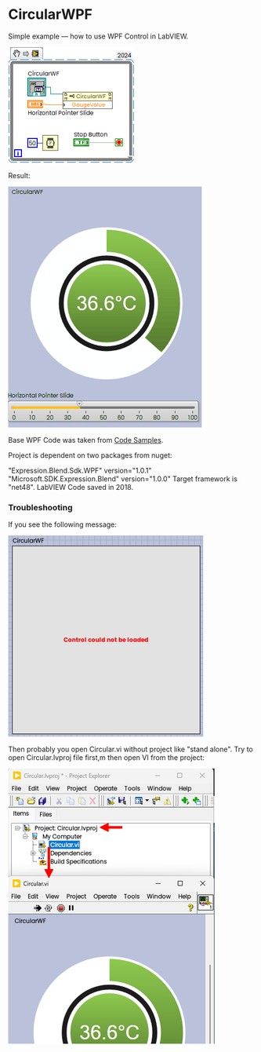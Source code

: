 # CircularWPF

Simple example — how to use WPF Control in LabVIEW.

![](assets/Snippet.png)

Result:

![](assets/CircularWPF.gif)

Base WPF Code was taken from [Code Samples](https://crudzone.wordpress.com/wpf/).

Project is dependent on two packages from nuget:

"Expression.Blend.Sdk.WPF" version="1.0.1"
"Microsoft.SDK.Expression.Blend" version="1.0.0"
Target framework  is "net48".
LabVIEW Code saved in  2018.

### Troubleshooting

If you see the following message:

![image-20240416173458763](assets\image-20240416173458763.png)

Then probably you open Circular.vi without project like "stand alone". Try to open Circular.lvproj file first,m then open VI from the project:

![image-20240416173658891](assets\image-20240416173658891.png)

